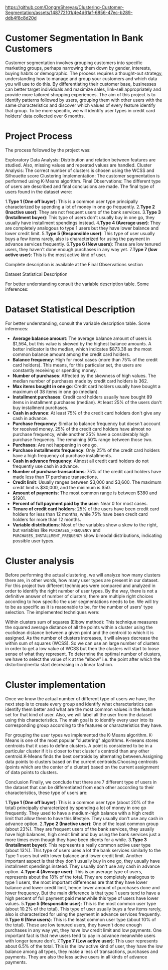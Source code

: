 

https://github.com/DongreShreyas/Clustering-Customer-Segmentation/assets/148772101/4e4d61af-6856-47ec-b289-ddb4f8c8d20d



# Customer Segmentation In Bank Customers

Customer segmentation involves grouping customers into specific marketing groups, perhaps narrowing them down by gender, interests, buying habits or demographic. The process requires a thought-out strategy, understanding how to manage and group your customers and which data you will use to do this. By differentiating their customer base, businesses can better target individuals and maximize sales, link-sell appropriately and provide more tailored shopping experiences. The aim of this project is to identify patterns followed by users, grouping them with other users with the same characteristics and discover which values of every feature identify that group. To be more specific, we will identify user types in credit card holders' data collected over 6 months.

# Project Process

The process followed by the project was:

Exploratory Data Analysis: Distribution and relation between features are studied. Also, missing values and repeated values are handled.
Cluster Analysis: The correct number of clusters is chosen using the WCSS and Silhouette score
Clustering Implementation: The customer segmentation is performed using K-Means algorithm.
Final Observations: The different type of users are described and final conclusions are made.
The final type of users found in the dataset were:

1.**Type 1 (One off buyer)**: This is a common user type principally characterized by spending a lot of money in one go frequently.
2.**Type 2 (Inactive user)**: They are not frequent users of the bank services.
3.**Type 3 (Installment buyer)**: This type of users don't usually buy in one go, they usually have installment spendings instead.
4.**Type 4 (Average user)**: They are completely analogous to type 1 users but they have lower balance and lower credit limit.
5.**Type 5 (Responsible user)**: This type of user usually buys a few items rarely, also is characterized for using the payment in advance services frequently.
6.**Type 6 (New users)**: These are low tenured users, they haven't done enough purchases in any way yet.
7.**Type 7 (low active user)**: This is the most active kind of user.

Complete description is available at the Final Observations section

Dataset Statistical Description

For better understanding consult the variable description table. Some inferences:

# Dataset Statistical Description

For better understanding, consult the variable description table. Some inferences:

- **Average balance amount**: The average balance amount of users is $1,564, but this value is skewed by the highest balance amounts. A better indicator is the median, which indicates $873.38 as the most common balance amount among the credit card holders.
- **Balance frequency**: High for most cases (more than 75% of the credit card holders). This means, for this particular set, the users are constantly receiving or spending money.
- **Number of purchases**: Affected by the skewness of high values. The median number of purchases made by credit card holders is 362.
- **Max items bought in one go**: Credit card holders usually have bought a maximum of 38 items in one go (median).
- **Installment purchases**: Credit card holders usually have bought 89 items in installment purchases (median). At least 25% of the users don't buy installment purchases.
- **Cash in advance**: At least 75% of the credit card holders don't give any cash in advance.
- **Purchase frequency**: Similar to balance frequency but doesn't account for received money. 25% of the credit card holders have almost no purchase frequency, while another 25% have a considerably high purchase frequency. The remaining 50% range between those two.
- **Purchases**: Are not happening in one go.
- **Purchase installments frequency**: Only 25% of the credit card holders have a high frequency of purchase installments.
- **Cash in advance frequency**: Almost all credit card holders do not frequently use cash in advance.
- **Number of purchase transactions**: 75% of the credit card holders have made less than 17 purchase transactions.
- **Credit limit**: Usually ranges between $3,000 and $3,600. The maximum credit limit is $30,000, and the minimum is $50.
- **Amount of payments**: The most common range is between $380 and $1901.
- **Percent of full payment paid by the user**: Near 0 for most cases.
- **Tenure of credit card holders**: 25% of the users have been credit card holders for less than 12 months, while 75% have been credit card holders for more than 12 months.
- **Variable distributions**: Most of the variables show a skew to the right, but variables like `PURCHASES_FREQUENCY` and `PURCHASES_INSTALLMENT_FREQUENCY` show bimodal distributions, indicating possible user types.



# Cluster analysis

Before performing the actual clustering, we will analyze how many clusters there are, in other words, how many user types are present in our dataset. For this project two different techniques were compared and analyzed in order to identify the right number of user types. By the way, there is not a definitive answer of number of clusters, there are multiple right choices according to how specific the user segmentations needs to be. We will try to be as specific as it is reasonable to be, for the number of users' type selection. The implemented techniques were:

Within clusters sum of squares (Elbow method): This technique measures the squared average distance of all the points within a cluster using the euclidean distance between a given point and the centroid to which it is assigned. As the number of clusters increases, it will always decrease the within sum of squares (WCSS). So we can use an large number of clusters in order to get a low value of WCSS but then the clusters will start to loose sense of what they represent. To determine the optimal number of clusters, we have to select the value of k at the “elbow” i.e. the point after which the distortion/inertia start decreasing in a linear fashion.

# Cluster implementation

Once we know the actual number of different type of users we have, the next step is to create every group and identify what characteristics can identify them better and what are the most common values in the feature set for that kind of user. Also, we will label all the user from the dataset using this characteristics. The main goal is to identify every user into its corresponding group according to the features or characteristics they have.

For grouping the user types we implemented the K-Means algorithm. K-Means is one of the most popular "clustering" algorithms. K-means stores centroids that it uses to define clusters. A point is considered to be in a particular cluster if it is closer to that cluster's centroid than any other centroid.K-Means finds the best centroids by alternating between.Assigning data points to clusters based on the current centroids.Choosing centroids (points which are the center of a cluster) based on the current assignment of data points to clusters.


Conclusion
Finally, we conclude that there are 7 different type of users in the dataset that can be differentiated from each other according to their characteristics, these type of users are:

1.**Type 1 (One off buyer)**: This is a common user type (about 20% of the total) principally characterized by spending a lot of money in one go frequently. They used to have a medium-high balance with a high credit limit that allow them to have this lifestyle. They usually don't use any cash in advance option.
2.**Type 2 (Inactive user)**: One of the least common group (about 23%). They are frequent users of the bank services, they usually have high balances, high credit limit and buy using the bank services just a more times even though they have been clients for a while.
3.**Type 3 (Installment buyer)**: This represents a really common active user type (about 13%). This type of users uses a lot the bank services similarly to the Type 1 users but with lower balance and lower credit limit. Another important aspect is that they don't usually buy in one go, they usually have installment spendings instead. They usually don't use any cash in advance option.
4.**Type 4 (Average user)**: This is an average type of users, represents about the 18% of the total. They are completely analogous to type 1 users, the most important differences are that they have lower balance and lower credit limit, hence lower amount of purchases done and lower frequency. But the main difference is that type 1 users tend to have a high percent of full payment paid meanwhile this type of users have lower values.
5.**Type 5 (Responsible user)**: This is the most common user type (about 10.2% of the total). This type of user usually buys a few items rarely, also is characterized for using the payment in advance services frequently.
6.**Type 6 (New users)**: This is the least common user type (about 10% of the total). These are low tenured users, they haven't done enough purchases in any way yet, they have low credit limit and low payments. One important fact is that new users tend to pay in advance meanwhile users with longer tenure don't.
7.**Type 7 (Low active user)**: This user represents about 6.5% of the total. This is the low active kind of user, they have the low balance among all types, they make a less of transactions, purchases and payments. They are also the less active users in all kinds of advance payments.


